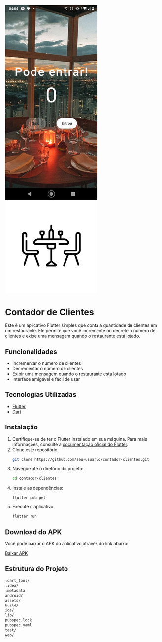 <img src="assets/imagens/PagApp.jpeg" alt="Imagem da Tela Inicial" width="300"/>
<img src="assets/imagens/iconApp.png" alt="Icone do App" width="300"/>

# Contador de Clientes

Este é um aplicativo Flutter simples que conta a quantidade de clientes em um restaurante. Ele permite que você incremente ou decrete o número de clientes e exibe uma mensagem quando o restaurante está lotado.

## Funcionalidades

- Incrementar o número de clientes
- Decrementar o número de clientes
- Exibir uma mensagem quando o restaurante está lotado
- Interface amigável e fácil de usar

## Tecnologias Utilizadas

- [Flutter](https://flutter.dev/)
- [Dart](https://dart.dev/)

## Instalação

1. Certifique-se de ter o Flutter instalado em sua máquina. Para mais informações, consulte a [documentação oficial do Flutter](https://flutter.dev/docs/get-started/install).
2. Clone este repositório:
    ```sh
    git clone https://github.com/seu-usuario/contador-clientes.git
    ```
3. Navegue até o diretório do projeto:
    ```sh
    cd contador-clientes
    ```
4. Instale as dependências:
    ```sh
    flutter pub get
    ```
5. Execute o aplicativo:
    ```sh
    flutter run
    ```

## Download do APK

Você pode baixar o APK do aplicativo através do link abaixo:

[Baixar APK](https://drive.google.com/file/d/1fQ9LXkIYiNZpdOGe8YMhu00dJnnPiU7x/view?usp=drive_link)

## Estrutura do Projeto

```plaintext
.dart_tool/
.idea/
.metadata
android/
assets/
build/
ios/
lib/
pubspec.lock
pubspec.yaml
test/
web/
